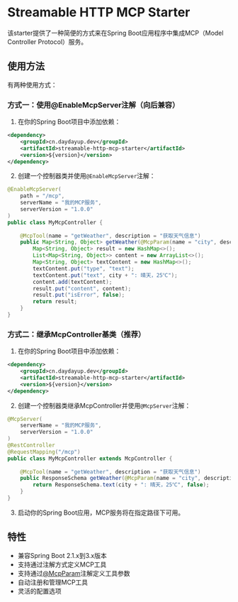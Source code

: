 # Streamable HTTP MCP Starter

该starter提供了一种简便的方式来在Spring Boot应用程序中集成MCP（Model Controller Protocol）服务。

## 使用方法

有两种使用方式：

### 方式一：使用@EnableMcpServer注解（向后兼容）

1. 在你的Spring Boot项目中添加依赖：

```xml
<dependency>
    <groupId>cn.daydayup.dev</groupId>
    <artifactId>streamable-http-mcp-starter</artifactId>
    <version>${version}</version>
</dependency>
```

2. 创建一个控制器类并使用`@EnableMcpServer`注解：

```java
@EnableMcpServer(
    path = "/mcp",
    serverName = "我的MCP服务",
    serverVersion = "1.0.0"
)
public class MyMcpController {
    
    @McpTool(name = "getWeather", description = "获取天气信息")
    public Map<String, Object> getWeather(@McpParam(name = "city", description = "城市名称", required = true) String city) {
        Map<String, Object> result = new HashMap<>();
        List<Map<String, Object>> content = new ArrayList<>();
        Map<String, Object> textContent = new HashMap<>();
        textContent.put("type", "text");
        textContent.put("text", city + ": 晴天，25℃");
        content.add(textContent);
        result.put("content", content);
        result.put("isError", false);
        return result;
    }
}
```

### 方式二：继承McpController基类（推荐）

1. 在你的Spring Boot项目中添加依赖：

```xml
<dependency>
    <groupId>cn.daydayup.dev</groupId>
    <artifactId>streamable-http-mcp-starter</artifactId>
    <version>${version}</version>
</dependency>
```

2. 创建一个控制器类继承McpController并使用`@McpServer`注解：

```java
@McpServer(
    serverName = "我的MCP服务",
    serverVersion = "1.0.0"
)
@RestController
@RequestMapping("/mcp")
public class MyMcpController extends McpController {
    
    @McpTool(name = "getWeather", description = "获取天气信息")
    public ResponseSchema getWeather(@McpParam(name = "city", description = "城市名称", required = true) String city) {
        return ResponseSchema.text(city + ": 晴天，25℃", false);
    }
}
```

3. 启动你的Spring Boot应用，MCP服务将在指定路径下可用。

## 特性

- 兼容Spring Boot 2.1.x到3.x版本
- 支持通过注解方式定义MCP工具
- 支持通过[@McpParam](file:///D:/IdeaProjects/streamable-http-mcp-server/streamable-http-mcp-starter/src/main/java/cn/daydayup/dev/streamable/mcp/starter/core/McpParam.java#L14-L30)注解定义工具参数
- 自动注册和管理MCP工具
- 灵活的配置选项